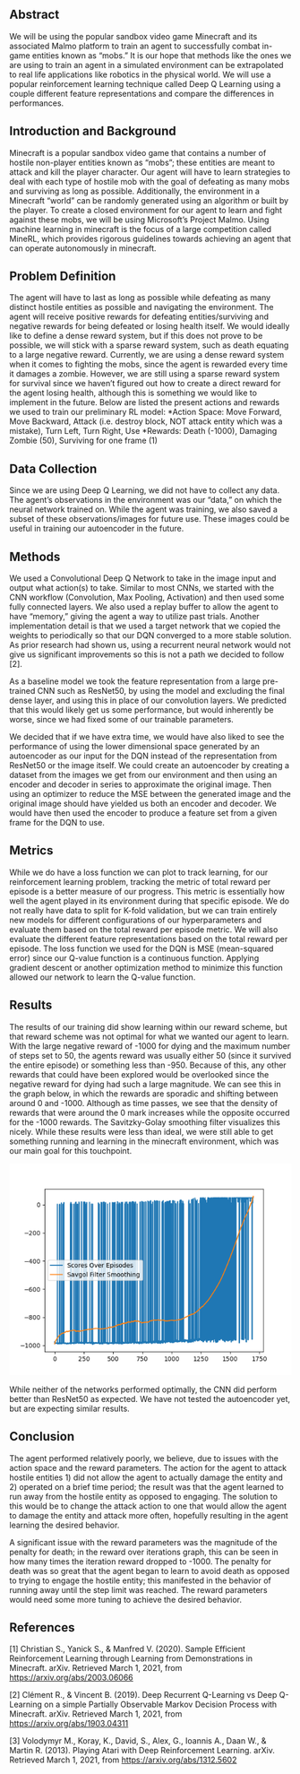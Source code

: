 ## Abstract

We will be using the popular sandbox video game Minecraft and its associated Malmo platform to train an agent to successfully combat in-game entities known as “mobs.” It is our hope that methods like the ones we are using to train an agent in a simulated environment can be extrapolated to real life applications like robotics in the physical world. We will use a popular reinforcement learning technique called Deep Q Learning using a couple different feature representations and compare the differences in performances.

## Introduction and Background

Minecraft is a popular sandbox video game that contains a number of hostile non-player entities known as “mobs”; these entities are meant to attack and kill the player character. Our agent will have to learn strategies to deal with each type of hostile mob with the goal of defeating as many mobs and surviving as long as possible. Additionally, the environment in a Minecraft “world” can be randomly generated using an algorithm or built by the player. To create a closed environment for our agent to learn and fight against these mobs, we will be using Microsoft’s Project Malmo. Using machine learning in minecraft is the focus of a large competition called MineRL, which provides rigorous guidelines towards achieving an agent that can operate autonomously in minecraft.

## Problem Definition

The agent will have to last as long as possible while defeating as many distinct hostile entities as possible and navigating the environment. The agent will receive positive rewards for defeating entities/surviving and negative rewards for being defeated or losing health itself. We would ideally like to define a dense reward system, but if this does not prove to be possible, we will stick with a sparse reward system, such as death equating to a large negative reward.  Currently, we are using a dense reward system when it comes to fighting the mobs, since the agent is rewarded every time it damages a zombie. However, we are still using a sparse reward system for survival since we haven’t figured out how to create a direct reward for the agent losing health, although this is something we would like to implement in the future. Below are listed the present actions and rewards we used to train our preliminary RL model:
*Action Space: Move Forward, Move Backward, Attack (i.e. destroy block, NOT attack entity which was a mistake), Turn Left, Turn Right, Use
*Rewards: Death (-1000), Damaging Zombie (50), Surviving for one frame (1)

## Data Collection
Since we are using Deep Q Learning, we did not have to collect any data. The agent’s observations in the environment was our “data,” on which the neural network trained on. While the agent was training, we also saved a subset of these observations/images for future use. These images could be useful in training our autoencoder in the future.

## Methods

We used a Convolutional Deep Q Network to take in the image input and output what action(s) to take. Similar to most CNNs, we started with the CNN workflow (Convolution, Max Pooling, Activation) and then used some fully connected layers. We also used a replay buffer to allow the agent to have “memory,” giving the agent a way to utilize past trials. Another implementation detail is that we used a target network that we copied the weights to periodically so that our DQN converged to a more stable solution. As prior research had shown us, using a recurrent neural network would not give us significant improvements so this is not a path we decided to follow [2].

As a baseline model we took the feature representation from a large pre-trained CNN such as ResNet50, by using the model and excluding the final dense layer, and using this in place of our convolution layers. We predicted that this would likely get us some performance, but would inherently be worse, since we had fixed some of our trainable parameters.

We decided that if we have extra time, we would have also liked to see the performance of using the lower dimensional space generated by an autoencoder as our input for the DQN instead of the representation from ResNet50 or the image itself. We could create an autoencoder by creating a dataset from the images we get from our environment and then using an encoder and decoder in series to approximate the original image. Then using an optimizer to reduce the MSE between the generated image and the original image should have yielded us both an encoder and decoder. We would have then used the encoder to produce a feature set from a given frame for the DQN to use.

## Metrics
While we do have a loss function we can plot to track learning, for our reinforcement learning problem, tracking the metric of total reward per episode is a better measure of our progress. This metric is essentially how well the agent played in its environment during that specific episode. We do not really have data to split for K-fold validation, but we can train entirely new models for different configurations of our hyperparameters and evaluate them based on the total reward per episode metric. We will also evaluate the different feature representations based on the total reward per episode. The loss function we used for the DQN is MSE (mean-squared error) since our Q-value function is a continuous function. Applying gradient descent or another optimization method to minimize this function allowed our network to learn the Q-value function.

## Results

The results of our training did show learning within our reward scheme, but that reward scheme was not optimal for what we wanted our agent to learn. With the large negative reward of -1000 for dying and the maximum number of steps set to 50, the agents reward was usually either 50 (since it survived the entire episode) or something less than -950. Because of this, any other rewards that could have been explored would be overlooked since the negative reward for dying had such a large magnitude. We can see this in the graph below, in which the rewards are sporadic and shifting between around 0 and -1000. Although as time passes, we see that the density of rewards that were around the 0 mark increases while the opposite occurred for the -1000 rewards. The Savitzky-Golay smoothing filter visualizes this nicely. While these results were less than ideal, we were still able to get something running and learning in the minecraft environment, which was our main goal for this touchpoint.

![alt text](tp2_graph.png "Figure 1: Agent Rewards While Training our DQN")

While neither of the networks performed optimally, the CNN did perform better than ResNet50 as expected. We have not tested the autoencoder yet, but are expecting similar results.

## Conclusion

The agent performed relatively poorly, we believe, due to issues with the action space and the reward parameters. The action for the agent to attack hostile entities 1) did not allow the agent to actually damage the entity and 2) operated on a brief time period; the result was that the agent learned to run away from the hostile entity as opposed to engaging. The solution to this would be to change the attack action to one that would allow the agent to damage the entity and attack more often, hopefully resulting in the agent learning the desired behavior.

A significant issue with the reward parameters was the magnitude of the penalty for death; in the reward over iterations graph, this can be seen in how many times the iteration reward dropped to -1000. The penalty for death was so great that the agent began to learn to avoid death as opposed to trying to engage the hostile entity; this manifested in the behavior of running away until the step limit was reached. The reward parameters would need some more tuning to achieve the desired behavior.


## References
[1] Christian S., Yanick S., & Manfred V. (2020). Sample Efficient Reinforcement Learning through Learning from Demonstrations in Minecraft. arXiv. Retrieved March 1, 2021, from https://arxiv.org/abs/2003.06066

[2] Clément R., & Vincent B. (2019). Deep Recurrent Q-Learning vs Deep Q-Learning on a simple Partially Observable Markov Decision Process with Minecraft. arXiv. Retrieved March 1, 2021, from https://arxiv.org/abs/1903.04311

[3] Volodymyr M., Koray, K., David, S., Alex, G., Ioannis A., Daan W., & Martin R. (2013). Playing Atari with Deep Reinforcement Learning. arXiv. Retrieved March 1, 2021, from https://arxiv.org/abs/1312.5602
